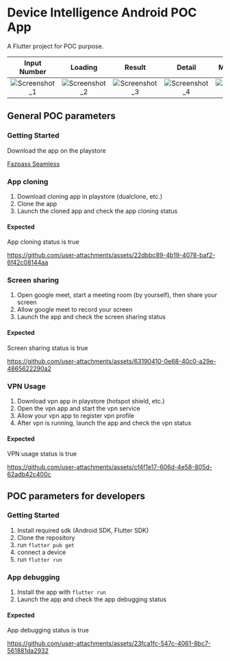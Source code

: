 # Device Intelligence Android POC App

A Flutter project for POC purpose.

Input Number                         | Loading                         | Result                         | Detail                         | More Detail
:------------------------:|:-------------------------:|:-------------------------:|:-------------------------:|:-------------------------:
![Screenshot_1](https://github.com/user-attachments/assets/99e3a30b-6619-4098-a047-5f2a393e9d4b) | ![Screenshot_2](https://github.com/user-attachments/assets/86b548f7-55da-473b-a6e5-03f9f2d55aa8) | ![Screenshot_3](https://github.com/user-attachments/assets/ac12924c-6aa7-4e4e-979f-3ea3f07aad31) | ![Screenshot_4](https://github.com/user-attachments/assets/ab6fa300-3828-4ca3-b6d9-3f7108090081) | ![Screenshot_5](https://github.com/user-attachments/assets/739c1839-3f31-4b74-87a0-3244e6ab6bca)

## General POC parameters

### Getting Started

Download the app on the playstore

[Fazpass Seamless](https://play.google.com/store/apps/details?id=com.fazpass.devicevalidator)

### App cloning

1. Download cloning app in playstore (dualclone, etc.)
2. Clone the app
3. Launch the cloned app and check the app cloning status

#### Expected

App cloning status is true

https://github.com/user-attachments/assets/22dbbc89-4b19-4078-baf2-6f42c08144aa

### Screen sharing

1. Open google meet, start a meeting room (by yourself), then share your screen
2. Allow google meet to record your screen
3. Launch the app and check the screen sharing status

#### Expected

Screen sharing status is true

https://github.com/user-attachments/assets/63190410-0e68-40c0-a29e-4865622290a2

### VPN Usage

1. Download vpn app in playstore (hotspot shield, etc.)
2. Open the vpn app and start the vpn service
3. Allow your vpn app to register vpn profile
4. After vpn is running, launch the app and check the vpn status

#### Expected

VPN usage status is true

https://github.com/user-attachments/assets/cf4f1e17-606d-4e58-805d-62adb42c400c

## POC parameters for developers

### Getting Started

1. Install required sdk (Android SDK, Flutter SDK)
2. Clone the repository
3. run `flutter pub get`
4. connect a device
5. run `flutter run`

### App debugging

1. Install the app with `flutter run`
2. Launch the app and check the app debugging status

#### Expected

App debugging status is true

https://github.com/user-attachments/assets/23fca1fc-547c-4061-8bc7-561881da2932